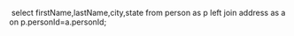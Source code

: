 ​
select firstName,lastName,city,state from person as p left join address as a on p.personId=a.personId;